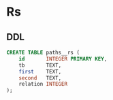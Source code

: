 # Rs

## DDL

```sql
CREATE TABLE paths__rs (
    id       INTEGER PRIMARY KEY,
    tb       TEXT,
    first    TEXT,
    second   TEXT,
    relation INTEGER
);
```
